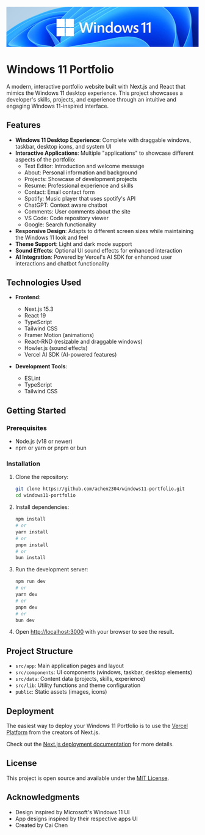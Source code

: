 ![Windows 11 Portfolio](public/other/readme-banner.webp)

# Windows 11 Portfolio

A modern, interactive portfolio website built with Next.js and React that mimics the Windows 11 desktop experience. This project showcases a developer's skills, projects, and experience through an intuitive and engaging Windows 11-inspired interface.

## Features

- **Windows 11 Desktop Experience**: Complete with draggable windows, taskbar, desktop icons, and system UI
- **Interactive Applications**: Multiple "applications" to showcase different aspects of the portfolio:
  - Text Editor: Introduction and welcome message
  - About: Personal information and background
  - Projects: Showcase of development projects
  - Resume: Professional experience and skills
  - Contact: Email contact form
  - Spotify: Music player that uses spotify's API
  - ChatGPT: Context aware chatbot
  - Comments: User comments about the site
  - VS Code: Code repository viewer
  - Google: Search functionality
- **Responsive Design**: Adapts to different screen sizes while maintaining the Windows 11 look and feel
- **Theme Support**: Light and dark mode support
- **Sound Effects**: Optional UI sound effects for enhanced interaction
- **AI Integration**: Powered by Vercel's AI SDK for enhanced user interactions and chatbot functionality

## Technologies Used

- **Frontend**:

  - Next.js 15.3
  - React 19
  - TypeScript
  - Tailwind CSS
  - Framer Motion (animations)
  - React-RND (resizable and draggable windows)
  - Howler.js (sound effects)
  - Vercel AI SDK (AI-powered features)

- **Development Tools**:
  - ESLint
  - TypeScript
  - Tailwind CSS

## Getting Started

### Prerequisites

- Node.js (v18 or newer)
- npm or yarn or pnpm or bun

### Installation

1. Clone the repository:

   ```bash
   git clone https://github.com/achen2304/windows11-portfolio.git
   cd windows11-portfolio
   ```

2. Install dependencies:

   ```bash
   npm install
   # or
   yarn install
   # or
   pnpm install
   # or
   bun install
   ```

3. Run the development server:

   ```bash
   npm run dev
   # or
   yarn dev
   # or
   pnpm dev
   # or
   bun dev
   ```

4. Open [http://localhost:3000](http://localhost:3000) with your browser to see the result.

## Project Structure

- `src/app`: Main application pages and layout
- `src/components`: UI components (windows, taskbar, desktop elements)
- `src/data`: Content data (projects, skills, experience)
- `src/lib`: Utility functions and theme configuration
- `public`: Static assets (images, icons)

## Deployment

The easiest way to deploy your Windows 11 Portfolio is to use the [Vercel Platform](https://vercel.com/new) from the creators of Next.js.

Check out the [Next.js deployment documentation](https://nextjs.org/docs/app/building-your-application/deploying) for more details.

## License

This project is open source and available under the [MIT License](LICENSE).

## Acknowledgments

- Design inspired by Microsoft's Windows 11 UI
- App designs inspired by their respective apps UI
- Created by Cai Chen
